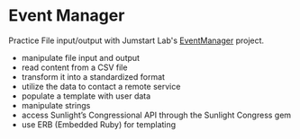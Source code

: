 # Event Manager

Practice File input/output with Jumstart Lab's [EventManager](http://tutorials.jumpstartlab.com/projects/eventmanager.html) project.

- manipulate file input and output
- read content from a CSV file
- transform it into a standardized format
- utilize the data to contact a remote service
- populate a template with user data
- manipulate strings
- access Sunlight’s Congressional API through the Sunlight Congress gem
- use ERB (Embedded Ruby) for templating
